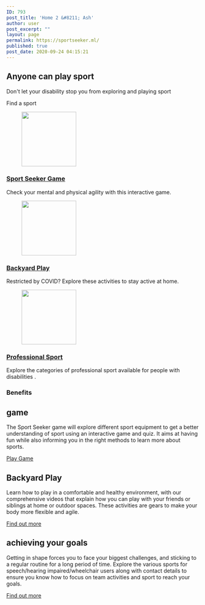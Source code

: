 ```yaml
---
ID: 793
post_title: 'Home 2 &#8211; Ash'
author: user
post_excerpt: ""
layout: page
permalink: https://sportseeker.ml/
published: true
post_date: 2020-09-24 04:15:21
---
```

<h2>Anyone can play sport</h2>		
		<p>Don't let your disability stop you from exploring and playing sport</p>		
			<a role="button">
						Find a sport
					</a>
			<figure><a href="http://sportseeker.ml/wp-content/gameFinal"><img width="143" height="143" src="https://sportseeker.ml/wp-content/uploads/2020/09/22.png" alt="" loading="lazy" /></a></figure><h3><a href="http://sportseeker.ml/wp-content/gameFinal">Sport Seeker Game</a></h3><p>Check your mental and physical agility with this interactive game.</p>		
			<figure><a href="https://sportseeker.ml/?page_id=321"><img width="143" height="143" src="https://sportseeker.ml/wp-content/uploads/2020/09/21.png" alt="" loading="lazy" /></a></figure><h3><a href="https://sportseeker.ml/?page_id=321">Backyard Play</a></h3><p>Restricted by COVID? Explore these activities to stay active at home.</p>		
			<figure><a href="https://sportseeker.ml/?page_id=476"><img width="143" height="143" src="https://sportseeker.ml/wp-content/uploads/2020/09/20.png" alt="" loading="lazy" /></a></figure><h3><a href="https://sportseeker.ml/?page_id=476">Professional Sport</a></h3><p>Explore the categories of professional sport available for people with disabilities .</p>		
			<h3>Benefits</h3>		
			<h2>game</h2>		
		<p>The Sport Seeker game will explore different sport equipment to get a better understanding of sport using an interactive game and quiz. It aims at having fun while also informing you in the right methods to learn more about sports.</p>		
			<a href="http://sportseeker.ml/wp-content/gameFinal" role="button">
						Play Game
					</a>
			<h2>Backyard Play</h2>		
		<p>Learn how to play in a comfortable and healthy environment, with our comprehensive videos that explain how you can play with your friends or siblings at home or outdoor spaces. These activities are gears to make your body more flexible and agile.</p>		
			<a href="https://sportseeker.ml/?page_id=321" role="button">
						Find out more
					</a>
			<h2>achieving your goals</h2>		
		<p>Getting in shape forces you to face your biggest challenges, and sticking to a regular routine for a long period of time. Explore the various sports for speech/hearing impaired/wheelchair users along with contact details to ensure you know how to focus on team activities and sport to reach your goals. </p>		
			<a href="https://sportseeker.ml/?page_id=476" role="button">
						Find out more
					</a>